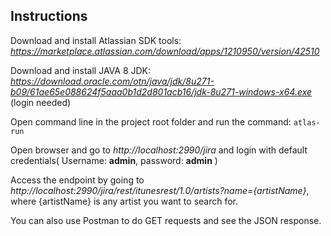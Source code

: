 ## Instructions
Download and install Atlassian SDK tools: *https://marketplace.atlassian.com/download/apps/1210950/version/42510*

Download and install JAVA 8 JDK: *https://download.oracle.com/otn/java/jdk/8u271-b09/61ae65e088624f5aaa0b1d2d801acb16/jdk-8u271-windows-x64.exe* (login needed)

Open command line in the project root folder and run the command: ```atlas-run```

Open browser and go to *http://localhost:2990/jira* and login with default credentials( Username: **admin**, password: **admin** )

Access the endpoint by going to *http://localhost:2990/jira/rest/itunesrest/1.0/artists?name={artistName}*, where {artistName} is any artist you want to search for.

You can also use Postman to do GET requests and see the JSON response.
